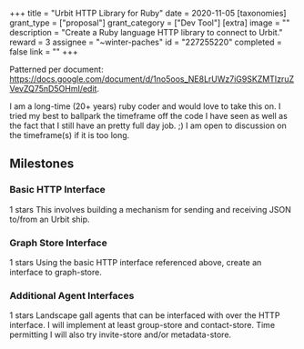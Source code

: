 +++
title = "Urbit HTTP Library for Ruby"
date = 2020-11-05
[taxonomies]
grant_type = ["proposal"]
grant_category = ["Dev Tool"]
[extra]
image = ""
description = "Create a Ruby language HTTP library to connect to Urbit."
reward = 3
assignee = "~winter-paches"
id = "227255220"
completed = false
link = ""
+++

Patterned per document:
https://docs.google.com/document/d/1no5oos_NE8LrUWz7iG9SKZMTIzruZVevZQ75nD5OHmI/edit.  

I am a long-time (20+ years) ruby coder and would love to take this on. I tried my best to ballpark the timeframe off the code I have seen as well as the fact that I still have an pretty full day job. ;) I am open to discussion on the timeframe(s) if it is too long.

## Milestones


### Basic HTTP Interface
1 stars
This involves building a mechanism for sending and receiving JSON to/from an Urbit ship.


### Graph Store Interface
1 stars
Using the basic HTTP interface referenced above, create an interface to graph-store.


### Additional Agent Interfaces
1 stars
Landscape gall agents that can be interfaced with over the HTTP interface. I will implement at least group-store and contact-store. Time permitting I will also try invite-store and/or metadata-store.

    